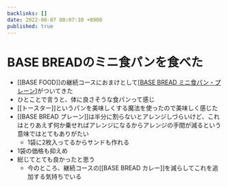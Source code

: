 ```yaml
---
backlinks: []
date: 2022-06-07 00:07:10 +0900
published: true
---
```


# BASE BREADのミニ食パンを食べた

- [[BASE FOOD]]の継続コースにおまけとして[[BASE BREAD ミニ食パン・プレーン]]がついてきた
- ひとことで言うと、体に良さそうな食パンって感じ
- [[トースター]]というパンを美味しくする魔法を使ったので美味しく感じた
- [[BASE BREAD プレーン]]は半分に割らないとアレンジしづらいけど、これはとりあえず何か乗せればアレンジになるからアレンジの手間が減るという意味ではとてもありがたい
  - 1袋に2枚入ってるからサンドも作れる
- 1袋の価格も抑えめ
- 総じてとても良かったと思う
  - 今のところ、継続コースの[[BASE BREAD カレー]]を減らしてこれを追加する気持ちでいる

[//begin]: # "Autogenerated link references for markdown compatibility"
[BASE BREAD ミニ食パン・プレーン]: <BASE BREAD ミニ食パン・プレーン> "BASE BREAD ミニ食パン・プレーン"
[//end]: # "Autogenerated link references"